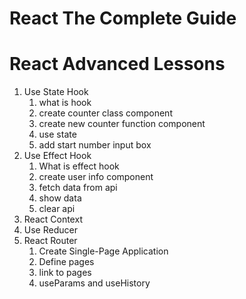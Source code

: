 # React The Complete Guide

# React Advanced Lessons

1.  Use State Hook
    1. what is hook
    2. create counter class component
    3. create new counter function component
    4. use state
    5. add start number input box
2.  Use Effect Hook
    1. What is effect hook
    2. create user info component
    3. fetch data from api
    4. show data
    5. clear api
3.  React Context
4.  Use Reducer
5.  React Router
    1. Create Single-Page Application
    2. Define pages
    3. link to pages
    4. useParams and useHistory
